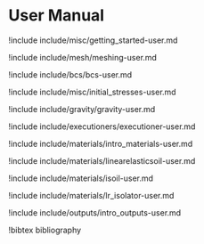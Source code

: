 # User Manual

!include include/misc/getting_started-user.md

!include include/mesh/meshing-user.md

!include include/bcs/bcs-user.md

!include include/misc/initial_stresses-user.md

!include include/gravity/gravity-user.md

!include include/executioners/executioner-user.md

!include include/materials/intro_materials-user.md

!include include/materials/linearelasticsoil-user.md

!include include/materials/isoil-user.md

!include include/materials/lr_isolator-user.md

!include include/outputs/intro_outputs-user.md

!bibtex bibliography
